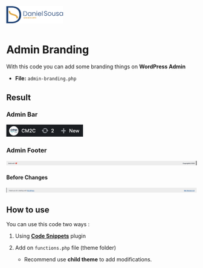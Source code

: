 <div style="margin-bottom: 50px">
<a href="https://github.com/TutoDS">
<img src="./../../images/logo.png" alt="Daniel Sousa" width="150px">
</a>
</div>

# Admin Branding

With this code you can add some branding things on **WordPress Admin**

-   **File:** `admin-branding.php`

## Result

### Admin Bar

<a href="#">
<img src="../../images/admin-bar-icon.png" alt="Admin Bar (After)" />
</a>

### Admin Footer

<a href="#">
<img src="../../images/footer-after.png" alt="Admin Footer (After)" />
</a>

#### Before Changes

<a href="#">
<img src="../../images/footer-before.png" alt="Admin Footer (Before)" />
</a>

## How to use

You can use this code two ways :

1. Using **[Code Snippets](https://pt.wordpress.org/plugins/code-snippets/)** plugin
2. Add on `functions.php` file (theme folder)

    - Recommend use **child theme** to add modifications.
